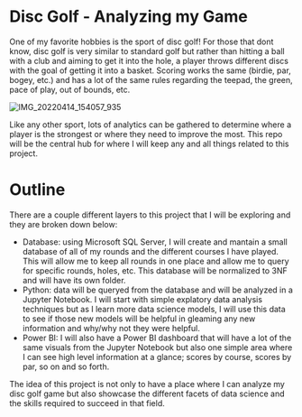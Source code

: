 # Disc Golf - Analyzing my Game
One of my favorite hobbies is the sport of disc golf! For those that dont know, disc golf is very similar to standard golf but rather than hitting a ball with a club and aiming to get it into the hole, a player throws different discs with the goal of getting it into a basket. Scoring works the same (birdie, par, bogey, etc.) and has a lot of the same rules regarding the teepad, the green, pace of play, out of bounds, etc.

![IMG_20220414_154057_935](https://user-images.githubusercontent.com/112229422/201281432-05ca1a52-130f-497a-acff-8dbddc1bade5.jpg)

Like any other sport, lots of analytics can be gathered to determine where a player is the strongest or where they need to improve the most. This repo will be the central hub for where I will keep any and all things related to this project.


# Outline
There are a couple different layers to this project that I will be exploring and they are broken down below:
  - Database: using Microsoft SQL Server, I will create and mantain a small database of all of my rounds and the different courses I have played. This will allow me to keep all rounds in one place and allow me to query for specific rounds, holes, etc. This database will be normalized to 3NF and will have its own folder.
  - Python: data will be queryed from the database and will be analyzed in a Jupyter Notebook. I will start with simple explatory data analysis techniques but as I learn more data science models, I will use this data to see if those new models will be helpful in gleaming any new information and why/why not they were helpful.
  - Power BI: I will also have a Power BI dashboard that will have a lot of the same visuals from the Jupyter Notebook but also one simple area where I can see high level information at a glance; scores by course, scores by par, so on and so forth.

The idea of this project is not only to have a place where I can analyze my disc golf game but also showcase the different facets of data science and the skills required to succeed in that field.
